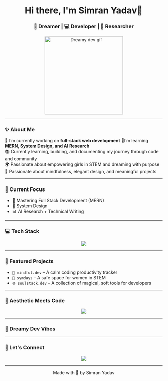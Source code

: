 <h1 align="center">Hi there, I'm Simran Yadav🌸</h1>
<h3 align="center">💫 Dreamer | 💻 Developer | 🔬 Researcher </h3>


<div align="center">
  <img src="https://sdmntprsouthcentralus.oaiusercontent.com/files/00000000-88b4-61f7-862b-9d6f3cc4dde4/raw?se=2025-04-17T06%3A42%3A33Z&sp=r&sv=2024-08-04&sr=b&scid=e85e726f-4e41-55fa-a117-0ce78ff4cdd3&skoid=7c382de0-129f-486b-9922-6e4a89c6eb7d&sktid=a48cca56-e6da-484e-a814-9c849652bcb3&skt=2025-04-16T23%3A30%3A33Z&ske=2025-04-17T23%3A30%3A33Z&sks=b&skv=2024-08-04&sig=XmPmkEVffj8NpeTZ1Ti83K1UhOM4eaXEJ1/td3k9Ap4%3D" width="250px" alt="Dreamy dev gif">
</div>

---

### ✨ About Me

🔭 I’m currently working on **full-stack web development**
🌱I’m learning **MERN, System Design, and AI Research**      
📚 Currently learning, building, and documenting my journey through code and community  
🌍 Passionate about empowering girls in STEM and dreaming with purpose  
💌 Passionate about mindfulness, elegant design, and meaningful projects

---

### 🔭 Current Focus

- 🚀 Mastering Full Stack Development (MERN)
- 🧠 System Design
- 📊 AI Research + Technical Writing

---

### 💻 Tech Stack

<p align="center">
  <img src="https://skillicons.dev/icons?i=js,ts,react,nextjs,nodejs,mongodb,html,css,tailwind,git,python" />
</p>

---

### 🦋 Featured Projects

- `🌱 mindful.dev` – A calm coding productivity tracker  
- `🌈 symdays` – A safe space for women in STEM  
- `🌐 soulstack.dev` – A collection of magical, soft tools for developers

---

### 🎨 Aesthetic Meets Code

<p align="center">
  <img src="https://readme-typing-svg.demolab.com/?lines=Code+with+Compassion;Design+with+Purpose;Dream+in+Technicolor&font=Fira+Code&center=true&width=380&height=45&color=8A2BE2&vCenter=true&pause=1000&size=20" />
</p>

---

### 🌠 Dreamy Dev Vibes

<p align="center">
  <lottie-player 
    src="https://assets6.lottiefiles.com/packages/lf20_bm7u3ake.json"  
    background="transparent"  
    speed="1"  
    style="width: 300px; height: 300px;"  
    loop  
    autoplay>
  </lottie-player>
</p>

---

### 🌼 Let's Connect

<p align="center">
  <a href="https://linkedin.com/in/simran-link"><img src="https://img.shields.io/badge/LinkedIn-blue?logo=linkedin&style=for-the-badge"></a>

</p>

---

<p align="center">
  Made with 💜 by Simran Yadav 
</p>



